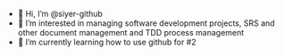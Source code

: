 - 👋 Hi, I’m @siyer-github
- 👀 I’m interested in managing software development projects, SRS and other document management and TDD process management
- 🌱 I’m currently learning how to use github for #2
<!---
siyer-github/siyer-github is a ✨ special ✨ repository because its `README.md` (this file) appears on your GitHub profile.
You can click the Preview link to take a look at your changes.
--->
